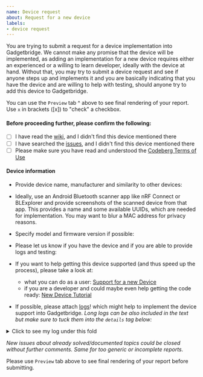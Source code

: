 ```yaml
---
name: Device request
about: Request for a new device
labels:
- device request
---
```


You are trying to submit a request for a device implementation into Gadgetbridge. We cannot make any promise that the device will be implemented, as adding an implementation for a new device requires either an experienced or a willing to learn developer, ideally with the device at hand. Without that, you may try to submit a device request and see if anyone steps up and implements it and you are basically indicating that you have the device and are willing to help with testing, should anyone try to add this device to Gadgetbridge.

You can use the `Preview` tab ^ above to see final rendering of your report. Use `x` in brackets ([x]) to "check" a checkbox.

#### Before proceeding further, please confirm the following:
- [ ] I have read the [wiki](https://codeberg.org/Freeyourgadget/Gadgetbridge/wiki), and I didn't find this device mentioned there
- [ ] I have searched the [issues](https://codeberg.org/Freeyourgadget/Gadgetbridge/issues), and I didn't find this device mentioned there
- [ ] Please make sure you have read and understood the [Codeberg Terms of Use](https://codeberg.org/Codeberg/org/src/branch/main/TermsOfUse.md)

#### Device information

- Provide device name, manufacturer and similarity to other devices:


- Ideally, use an Android Bluetooth scanner app like nRF Connect or BLExplorer and provide screenshots of the scanned device from that app. This provides a name and some available UUIDs, which are needed for implementation. You may want to blur a MAC address for privacy reasons.


- Specify model and firmware version if possible:


- Please let us know if you have the device and if you are able to provide logs and testing:


- If you want to help getting this device supported (and thus speed up the process), please take a look at:
    - what you can do as a user: [Support for a new Device](https://codeberg.org/Freeyourgadget/Gadgetbridge/wiki/Support-for-a-new-Device)
    - if you are a developer and could maybe even help getting the code ready: [New Device Tutorial](https://codeberg.org/Freeyourgadget/Gadgetbridge/wiki/New-Device-Tutorial)

- If possible, please attach [logs](https://codeberg.org/Freeyourgadget/Gadgetbridge/wiki/Log-Files)! which might help to implement the device support into Gadgetbridge.
*Long logs can be also included in the text but make sure to tuck them into the `details` tag below:*

<details>
  <summary>Click to see my log under this fold</summary>

```
Here go lines of your log.
```
</details>




*New issues about already solved/documented topics could be closed without further comments. Same for too generic or incomplete reports.*

Please use `Preview` tab above to see final rendering of your report before submitting.
